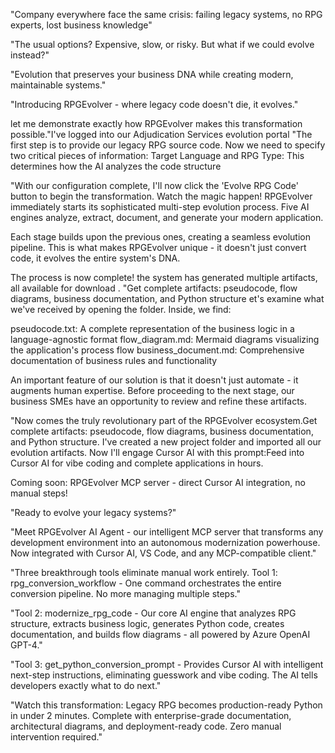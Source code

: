 "Company everywhere face the same crisis: failing legacy systems, no RPG experts, lost business knowledge"

"The usual options? Expensive, slow, or risky. But what if we could evolve instead?"

"Evolution that preserves your business DNA while creating modern, maintainable systems."

"Introducing RPGEvolver - where legacy code doesn't die, it evolves."

let me demonstrate exactly how RPGEvolver makes this transformation possible."I've logged into our Adjudication Services evolution portal
"The first step is to provide our legacy RPG source code. Now we need to specify two critical pieces of information:
Target Language and RPG Type: This determines how the AI analyzes the code structure

"With our configuration complete, I'll now click the 'Evolve RPG Code' button to begin the transformation.
Watch the magic happen! RPGEvolver immediately starts its sophisticated multi-step evolution process.
Five AI engines analyze, extract, document, and generate your modern application.

Each stage builds upon the previous ones, creating a seamless evolution pipeline. This is what makes RPGEvolver unique - it doesn't just convert code, it evolves the entire system's DNA.


The process is now complete! the system has generated multiple artifacts, all available for download .
"Get complete artifacts: pseudocode, flow diagrams, business documentation, and Python structure
et's examine what we've received by opening the folder.
Inside, we find:

pseudocode.txt: A complete representation of the business logic in a language-agnostic format
flow_diagram.md: Mermaid diagrams visualizing the application's process flow
business_document.md: Comprehensive documentation of business rules and functionality

An important feature of our solution is that it doesn't just automate - it augments human expertise. Before proceeding to the next stage, our business SMEs have an opportunity to review and refine these artifacts.

"Now comes the truly revolutionary part of the RPGEvolver ecosystem.Get complete artifacts: pseudocode, flow diagrams, business documentation, and Python structure. I've created a new project folder and imported all our evolution artifacts. Now I'll engage Cursor AI with this prompt:Feed into Cursor AI for vibe coding and  complete applications in hours.

Coming soon: RPGEvolver MCP server - direct Cursor AI integration, no manual steps!
 
"Ready to evolve your legacy systems?"


"Meet RPGEvolver AI Agent - our intelligent MCP server that transforms any development environment into an autonomous modernization powerhouse. Now integrated with Cursor AI, VS Code, and any MCP-compatible client."

"Three breakthrough tools eliminate manual work entirely. Tool 1: rpg_conversion_workflow - One command orchestrates the entire conversion pipeline. No more managing multiple steps."

"Tool 2: modernize_rpg_code - Our core AI engine that analyzes RPG structure, extracts business logic, generates Python code, creates documentation, and builds flow diagrams - all powered by Azure OpenAI GPT-4."


"Tool 3: get_python_conversion_prompt - Provides Cursor AI with intelligent next-step instructions, eliminating guesswork and vibe coding. The AI tells developers exactly what to do next."

"Watch this transformation: Legacy RPG becomes production-ready Python in under 2 minutes. Complete with enterprise-grade documentation, architectural diagrams, and deployment-ready code. Zero manual intervention required."



